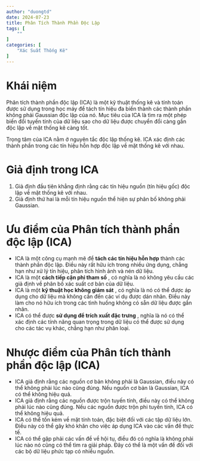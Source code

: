 ```yaml
---
author: "duongtd"
date: 2024-07-23
title: Phân Tích Thành Phần Độc Lập
tags: [
    ""
]
categories: [
    "Xác Suất Thống Kê"
]
---
```


# Khái niệm

Phân tích thành phần độc lập (ICA) là một kỹ thuật thống kê và tính toán được sử dụng trong học máy để tách tín hiệu đa biến thành các thành phần không phải Gaussian độc lập của nó. Mục tiêu của ICA là tìm ra một phép biến đổi tuyến tính của dữ liệu sao cho dữ liệu được chuyển đổi càng gần độc lập về mặt thống kê càng tốt.

Trọng tâm của ICA nằm ở nguyên tắc độc lập thống kê. ICA xác định các thành phần trong các tín hiệu hỗn hợp độc lập về mặt thống kê với nhau.

# Giả định trong ICA

1. Giả định đầu tiên khẳng định rằng các tín hiệu nguồn (tín hiệu gốc) độc lập về mặt thống kê với nhau.
2. Giả định thứ hai là mỗi tín hiệu nguồn thể hiện sự phân bố không phải Gaussian.

# Ưu điểm của Phân tích thành phần độc lập (ICA)

* ICA là một công cụ mạnh mẽ để ****tách các tín hiệu hỗn hợp**** thành các thành phần độc lập. Điều này rất hữu ích trong nhiều ứng dụng, chẳng hạn như xử lý tín hiệu, phân tích hình ảnh và nén dữ liệu.
* ICA là một ****cách tiếp cận phi tham số**** , có nghĩa là nó không yêu cầu các giả định về phân bố xác suất cơ bản của dữ liệu.
* ICA là một ****kỹ thuật học không giám sát**** , có nghĩa là nó có thể được áp dụng cho dữ liệu mà không cần đến các ví dụ được dán nhãn. Điều này làm cho nó hữu ích trong các tình huống không có sẵn dữ liệu được gắn nhãn.
* ICA có thể được ****sử dụng để trích xuất đặc trưng**** , nghĩa là nó có thể xác định các tính năng quan trọng trong dữ liệu có thể được sử dụng cho các tác vụ khác, chẳng hạn như phân loại.

# Nhược điểm của Phân tích thành phần độc lập (ICA)

* ICA giả định rằng các nguồn cơ bản không phải là Gaussian, điều này có thể không phải lúc nào cũng đúng. Nếu nguồn cơ bản là Gaussian, ICA có thể không hiệu quả.
* ICA giả định rằng các nguồn được trộn tuyến tính, điều này có thể không phải lúc nào cũng đúng. Nếu các nguồn được trộn phi tuyến tính, ICA có thể không hiệu quả.
* ICA có thể tốn kém về mặt tính toán, đặc biệt đối với các tập dữ liệu lớn. Điều này có thể gây khó khăn cho việc áp dụng ICA vào các vấn đề thực tế.
* ICA có thể gặp phải các vấn đề về hội tụ, điều đó có nghĩa là không phải lúc nào nó cũng có thể tìm ra giải pháp. Đây có thể là một vấn đề đối với các bộ dữ liệu phức tạp có nhiều nguồn.

